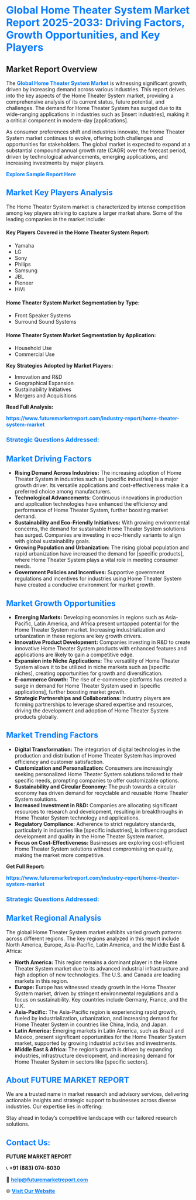 <h1 style="color: #007BFF;">Global Home Theater System Market Report 2025-2033: Driving Factors, Growth Opportunities, and Key Players</h1>

<section id="overview">
<h2>Market Report Overview</h2>
<p>The <a href="https://www.futuremarketreport.com/industry-report/home-theater-system-market" style="color: #007BFF; text-decoration: none;"><strong>Global Home Theater System Market</strong></a> is witnessing significant growth, driven by increasing demand across various industries. This report delves into the key aspects of the Home Theater System market, providing a comprehensive analysis of its current status, future potential, and challenges. The demand for Home Theater System has surged due to its wide-ranging applications in industries such as [insert industries], making it a critical component in modern-day [applications].</p>
<p>As consumer preferences shift and industries innovate, the Home Theater System market continues to evolve, offering both challenges and opportunities for stakeholders. The global market is expected to expand at a substantial compound annual growth rate (CAGR) over the forecast period, driven by technological advancements, emerging applications, and increasing investments by major players.</p>
</section>

<section id="overview">
<p><a href="https://www.futuremarketreport.com/request-sample/reportId=76750" style="color: #007BFF; text-decoration: none;"><strong>Explore Sample Report Here</strong></a></p>
</section>

<section id="key-players">
<h2 style="color: #007BFF;">Market Key Players Analysis</h2>
<p>The Home Theater System market is characterized by intense competition among key players striving to capture a larger market share. Some of the leading companies in the market include:</p>
<h4>Key Players Covered in the Home Theater System Report:</h4>
<ul><li>Yamaha</li><li>LG</li><li>Sony</li><li>Philips</li><li>Samsung</li><li>JBL</li><li>Pioneer</li><li>HiVi</li></ul>
<h4>Home Theater System Market Segmentation by Type:</h4>
<ul><li>Front Speaker Systems</li><li>Surround Sound Systems</li></ul>

<h4>Home Theater System Market Segmentation by Application:</h4>
<ul><li>Household Use</li><li>Commercial Use</li></ul>
<p><strong>Key Strategies Adopted by Market Players:</strong></p>
<ul>
<li>Innovation and R&D</li>
<li>Geographical Expansion</li>
<li>Sustainability Initiatives</li>
<li>Mergers and Acquisitions</li>
</ul>
</section>

<section>
<p><strong>Read Full Analysis: </strong></p><a href="https://www.futuremarketreport.com/industry-report/home-theater-system-market" style="color: #007BFF; text-decoration: none;"><strong>https://www.futuremarketreport.com/industry-report/home-theater-system-market</strong></a>
<h3 style="color: #007BFF;">Strategic Questions Addressed:</h3>
</section>

<section id="driving-factors">
<h2 style="color: #007BFF;">Market Driving Factors</h2>
<ul>
<li><strong>Rising Demand Across Industries:</strong> The increasing adoption of Home Theater System in industries such as [specific industries] is a major growth driver. Its versatile applications and cost-effectiveness make it a preferred choice among manufacturers.</li>
<li><strong>Technological Advancements:</strong> Continuous innovations in production and application technologies have enhanced the efficiency and performance of Home Theater System, further boosting market demand.</li>
<li><strong>Sustainability and Eco-Friendly Initiatives:</strong> With growing environmental concerns, the demand for sustainable Home Theater System solutions has surged. Companies are investing in eco-friendly variants to align with global sustainability goals.</li>
<li><strong>Growing Population and Urbanization:</strong> The rising global population and rapid urbanization have increased the demand for [specific products], where Home Theater System plays a vital role in meeting consumer needs.</li>
<li><strong>Government Policies and Incentives:</strong> Supportive government regulations and incentives for industries using Home Theater System have created a conducive environment for market growth.</li>
</ul>
</section>

<section id="growth-opportunities">
<h2 style="color: #007BFF;">Market Growth Opportunities</h2>
<ul>
<li><strong>Emerging Markets:</strong> Developing economies in regions such as Asia-Pacific, Latin America, and Africa present untapped potential for the Home Theater System market. Increasing industrialization and urbanization in these regions are key growth drivers.</li>
<li><strong>Innovative Product Development:</strong> Companies investing in R&D to create innovative Home Theater System products with enhanced features and applications are likely to gain a competitive edge.</li>
<li><strong>Expansion into Niche Applications:</strong> The versatility of Home Theater System allows it to be utilized in niche markets such as [specific niches], creating opportunities for growth and diversification.</li>
<li><strong>E-commerce Growth:</strong> The rise of e-commerce platforms has created a surge in demand for Home Theater System used in [specific applications], further boosting market growth.</li>
<li><strong>Strategic Partnerships and Collaborations:</strong> Industry players are forming partnerships to leverage shared expertise and resources, driving the development and adoption of Home Theater System products globally.</li>
</ul>
</section>

<section id="trending-factors">
<h2 style="color: #007BFF;">Market Trending Factors</h2>
<ul>
<li><strong>Digital Transformation:</strong> The integration of digital technologies in the production and distribution of Home Theater System has improved efficiency and customer satisfaction.</li>
<li><strong>Customization and Personalization:</strong> Consumers are increasingly seeking personalized Home Theater System solutions tailored to their specific needs, prompting companies to offer customizable options.</li>
<li><strong>Sustainability and Circular Economy:</strong> The push towards a circular economy has driven demand for recyclable and reusable Home Theater System solutions.</li>
<li><strong>Increased Investment in R&D:</strong> Companies are allocating significant resources to research and development, resulting in breakthroughs in Home Theater System technology and applications.</li>
<li><strong>Regulatory Compliance:</strong> Adherence to strict regulatory standards, particularly in industries like [specific industries], is influencing product development and quality in the Home Theater System market.</li>
<li><strong>Focus on Cost-Effectiveness:</strong> Businesses are exploring cost-efficient Home Theater System solutions without compromising on quality, making the market more competitive.</li>
</ul>
</section>

<section>
<p><strong>Get Full Report: </strong></p><a href="https://www.futuremarketreport.com/industry-report/home-theater-system-market" style="color: #007BFF; text-decoration: none;"><strong>https://www.futuremarketreport.com/industry-report/home-theater-system-market</strong></a>
<h3 style="color: #007BFF;">Strategic Questions Addressed:</h3>
</section>


<section id="regional-analysis">
<h2 style="color: #007BFF;">Market Regional Analysis</h2>
<p>The global Home Theater System market exhibits varied growth patterns across different regions. The key regions analyzed in this report include North America, Europe, Asia-Pacific, Latin America, and the Middle East & Africa:</p>
<ul>
<li><strong>North America:</strong> This region remains a dominant player in the Home Theater System market due to its advanced industrial infrastructure and high adoption of new technologies. The U.S. and Canada are leading markets in this region.</li>
<li><strong>Europe:</strong> Europe has witnessed steady growth in the Home Theater System market, driven by stringent environmental regulations and a focus on sustainability. Key countries include Germany, France, and the U.K.</li>
<li><strong>Asia-Pacific:</strong> The Asia-Pacific region is experiencing rapid growth, fueled by industrialization, urbanization, and increasing demand for Home Theater System in countries like China, India, and Japan.</li>
<li><strong>Latin America:</strong> Emerging markets in Latin America, such as Brazil and Mexico, present significant opportunities for the Home Theater System market, supported by growing industrial activities and investments.</li>
<li><strong>Middle East & Africa:</strong> The region’s growth is driven by expanding industries, infrastructure development, and increasing demand for Home Theater System in sectors like [specific sectors].</li>
</ul>
</section>

<footer>
<h2 style="color: #007BFF;">About FUTURE MARKET REPORT</h2>
<p>We are a trusted name in market research and advisory services, delivering actionable insights and strategic support to businesses across diverse industries. Our expertise lies in offering:</p>

<p>Stay ahead in today’s competitive landscape with our tailored research solutions.</p>

<h2 style="color: #007BFF;">Contact Us:</h2>
<p><strong>FUTURE MARKET REPORT</strong></p>
<p>📞 <strong>+91 (883) 074-8030</strong></p>
<p>📧 <strong><a href="mailto:help@futuremarketreport.com" style="color: #007BFF;">help@futuremarketreport.com</a></strong></p>
<p>🌐 <strong><a href="https://www.futuremarketreport.com/" style="color: #007BFF;">Visit Our Website</a></strong></p>
</footer>